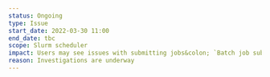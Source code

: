 ```yaml
---
status: Ongoing
type: Issue
start_date: 2022-03-30 11:00
end_date: tbc
scope: Slurm scheduler
impact: Users may see issues with submitting jobs&colon; `Batch job submission failed&colon; Requested node configuration is not available` and `srun&colon; error&colon; Unable to create step for job 1351277&colon; More processors requested than permitted` which will see jobs not submit or fail at runtime.
reason: Investigations are underway
---
```



